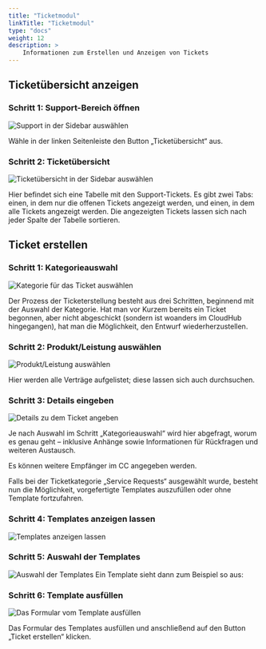 ```yaml
---
title: "Ticketmodul"
linkTitle: "Ticketmodul"
type: "docs"
weight: 12
description: >
    Informationen zum Erstellen und Anzeigen von Tickets
---
```


## Ticketübersicht anzeigen

### Schritt 1: Support-Bereich öffnen

![Support in der Sidebar auswählen](../img/ticket-modul/a1.png)

Wähle in der linken Seitenleiste den Button „Ticketübersicht“ aus.

### Schritt 2: Ticketübersicht

![Ticketübersicht in der Sidebar auswählen](../img/ticket-modul/a2.png)

Hier befindet sich eine Tabelle mit den Support-Tickets. Es gibt zwei Tabs: einen, in dem nur die offenen Tickets angezeigt werden, und einen, in dem alle Tickets angezeigt werden. Die angezeigten Tickets lassen sich nach jeder Spalte der Tabelle sortieren.

## Ticket erstellen

### Schritt 1: Kategorieauswahl

![Kategorie für das Ticket auswählen](../img/ticket-modul/a3.png)

Der Prozess der Ticketerstellung besteht aus drei Schritten, beginnend mit der Auswahl der Kategorie. Hat man vor Kurzem bereits ein Ticket begonnen, aber nicht abgeschickt (sondern ist woanders im CloudHub hingegangen), hat man die Möglichkeit, den Entwurf wiederherzustellen.

### Schritt 2: Produkt/Leistung auswählen

![Produkt/Leistung auswählen](../img/ticket-modul/a4.png)

Hier werden alle Verträge aufgelistet; diese lassen sich auch durchsuchen.

### Schritt 3: Details eingeben

![Details zu dem Ticket angeben](../img/ticket-modul/a5.png)

Je nach Auswahl im Schritt „Kategorieauswahl“ wird hier abgefragt, worum es genau geht – inklusive Anhänge sowie Informationen für Rückfragen und weiteren Austausch.

Es können weitere Empfänger im CC angegeben werden.

Falls bei der Ticketkategorie „Service Requests“ ausgewählt wurde, besteht nun die Möglichkeit, vorgefertigte Templates auszufüllen oder ohne Template fortzufahren.

### Schritt 4: Templates anzeigen lassen

![Templates anzeigen lassen](../img/ticket-modul/a5.5.png)

### Schritt 5: Auswahl der Templates

![Auswahl der Templates](../img/ticket-modul/a6.png)
Ein Template sieht dann zum Beispiel so aus:

### Schritt 6: Template ausfüllen

![Das Formular vom Template ausfüllen](../img/ticket-modul/a7.png)

Das Formular des Templates ausfüllen und anschließend auf den Button „Ticket erstellen“ klicken.
